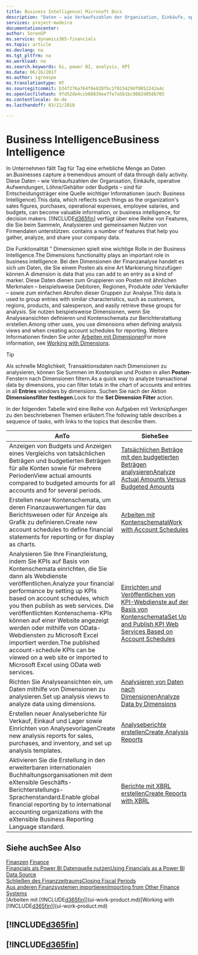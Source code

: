 ```yaml
---
title: Business Intelligence| Microsoft Docs
description: "Daten – wie Verkaufszahlen der Organisation, Einkäufe, operative Aufwendungen, Löhne/Gehälter oder Budgets analysieren und erfassen, die für Entscheidungsträger eine Quelle wichtiger Informationen sind."
services: project-madeira
documentationcenter: 
author: SorenGP
ms.service: dynamics365-financials
ms.topic: article
ms.devlang: na
ms.tgt_pltfrm: na
ms.workload: na
ms.search.keywords: bi, power BI, analysis, KPI
ms.date: 06/16/2017
ms.author: sgroespe
ms.translationtype: HT
ms.sourcegitcommit: b34f276a764f0e828fbc1f015429df9852242a4c
ms.openlocfilehash: 9fd52de4ccb68839ee7fe7a5b1bc9882d058b705
ms.contentlocale: de-de
ms.lasthandoff: 03/22/2018

---
```

# <a name="business-intelligence"></a><span data-ttu-id="69207-103">Business Intelligence</span><span class="sxs-lookup"><span data-stu-id="69207-103">Business Intelligence</span></span>
<span data-ttu-id="69207-104">In Unternehmen fällt Tag für Tag eine erhebliche Menge an Daten an.</span><span class="sxs-lookup"><span data-stu-id="69207-104">Businesses capture a tremendous amount of data through daily activity.</span></span> <span data-ttu-id="69207-105">Diese Daten – wie Verkaufszahlen der Organisation, Einkäufe, operative Aufwendungen, Löhne/Gehälter oder Budgets – sind für Entscheidungsträger eine Quelle wichtiger Informationen (auch: Business Intelligence).</span><span class="sxs-lookup"><span data-stu-id="69207-105">This data, which reflects such things as the organization's sales figures, purchases, operational expenses, employee salaries, and budgets, can become valuable information, or business intelligence, for decision makers.</span></span> [!INCLUDE[d365fin](includes/d365fin_md.md)]<span data-ttu-id="69207-106"> verfügt über eine Reihe von Features, die Sie beim Sammeln, Analysieren und gemeinsamen Nutzen von Firmendaten unterstützen.</span><span class="sxs-lookup"><span data-stu-id="69207-106"> contains a number of features that help you gather, analyze, and share your company data.</span></span>

<span data-ttu-id="69207-107">Die Funktionalität " Dimensionen spielt eine wichtige Rolle in der Business Intelligence.</span><span class="sxs-lookup"><span data-stu-id="69207-107">The Dimensions functionality plays an important role in business intelligence.</span></span> <span data-ttu-id="69207-108">Bei den Dimensionen der Finanzanalyse handelt es sich um Daten, die Sie einem Posten als eine Art Markierung hinzufügen können.</span><span class="sxs-lookup"><span data-stu-id="69207-108">A dimension is data that you can add to an entry as a kind of marker.</span></span> <span data-ttu-id="69207-109">Diese Daten dienen zum Gruppieren von Posten mit ähnlichen Merkmalen – beispielsweise Debitoren, Regionen, Produkte oder Verkäufer – sowie zum einfachen Abrufen dieser Gruppen zur Analyse.</span><span class="sxs-lookup"><span data-stu-id="69207-109">This data is used to group entries with similar characteristics, such as customers, regions, products, and salesperson, and easily retrieve these groups for analysis.</span></span> <span data-ttu-id="69207-110">Sie nutzen beispielsweise Dimensionen, wenn Sie Analyseansichten definieren und Kontenschemata zur Berichterstattung erstellen.</span><span class="sxs-lookup"><span data-stu-id="69207-110">Among other uses, you use dimensions  when defining analysis views and when creating account schedules for reporting.</span></span> <span data-ttu-id="69207-111">Weitere Informationen finden Sie unter [Arbeiten mit Dimensionen](finance-dimensions.md)</span><span class="sxs-lookup"><span data-stu-id="69207-111">For more information, see [Working with Dimensions](finance-dimensions.md).</span></span>

> [!TIP]
> <span data-ttu-id="69207-112">Als schnelle Möglichkeit, Transaktionsdaten nach Dimensionen zu analysieren, können Sie Summen im Kostenplan und Posten in allen **Posten**-Fenstern nach Dimensionen filtern.</span><span class="sxs-lookup"><span data-stu-id="69207-112">As a quick way to analyze transactional data by dimensions, you can filter totals in the chart of accounts and entries in all **Entries** windows by dimensions.</span></span> <span data-ttu-id="69207-113">Suchen Sie nach der Aktion **Dimensionsfilter festlegen**.</span><span class="sxs-lookup"><span data-stu-id="69207-113">Look for the **Set Dimension Filter** action.</span></span>  

<span data-ttu-id="69207-114">In der folgenden Tabelle wird eine Reihe von Aufgaben mit Verknüpfungen zu den beschriebenen Themen erläutert.</span><span class="sxs-lookup"><span data-stu-id="69207-114">The following table describes a sequence of tasks, with links to the topics that describe them.</span></span>  

| <span data-ttu-id="69207-115">An</span><span class="sxs-lookup"><span data-stu-id="69207-115">To</span></span> | <span data-ttu-id="69207-116">Siehe</span><span class="sxs-lookup"><span data-stu-id="69207-116">See</span></span> |
| --- | --- |
|<span data-ttu-id="69207-117">Anzeigen von Budgets und Anzeigen eines Vergleichs von tatsächlichen Beträgen und budgetierten Beträgen für alle Konten sowie für mehrere Perioden</span><span class="sxs-lookup"><span data-stu-id="69207-117">View actual amounts compared to budgeted amounts for all accounts and for several periods.</span></span>|[<span data-ttu-id="69207-118">Tatsächlichen Beträge mit den budgetierten Beträgen analysieren</span><span class="sxs-lookup"><span data-stu-id="69207-118">Analyze Actual Amounts Versus Budgeted Amounts</span></span>](bi-how-analyze-actual-versus-budget.md)|
|<span data-ttu-id="69207-119">Erstellen neuer Kontenschemata, um deren Finanzauswertungen für das Berichtswesen oder für Anzeige als Grafik zu definieren.</span><span class="sxs-lookup"><span data-stu-id="69207-119">Create new account schedules to define financial statements for reporting or for display as charts.</span></span>|[<span data-ttu-id="69207-120">Arbeiten mit Kontenschemata</span><span class="sxs-lookup"><span data-stu-id="69207-120">Work with Account Schedules</span></span>](bi-how-work-account-schedule.md)|
|<span data-ttu-id="69207-121">Analysieren Sie Ihre Finanzleistung, indem Sie KPIs auf Basis von Kontenschemata einrichten, die Sie dann als Webdienste veröffentlichen.</span><span class="sxs-lookup"><span data-stu-id="69207-121">Analyze your financial performance by setting up KPIs based on account schedules, which you then publish as web services.</span></span> <span data-ttu-id="69207-122">Die veröffentlichten Kontenschema-KPIs können auf einer Website angezeigt werden oder mithilfe von OData-Webdiensten zu Microsoft Excel importiert werden.</span><span class="sxs-lookup"><span data-stu-id="69207-122">The published account-schedule KPIs can be viewed on a web site or imported to Microsoft Excel using OData web services.</span></span>|[<span data-ttu-id="69207-123">Einrichten und Veröffentlichen von KPI-Webdienste auf der Basis von Kontenschemata</span><span class="sxs-lookup"><span data-stu-id="69207-123">Set Up and Publish KPI Web Services Based on Account Schedules</span></span>](bi-how-to-set-up-and-publish-kpi-web-services-based-on-account-schedules.md)|
|<span data-ttu-id="69207-124">Richten Sie Analyseansichten ein, um Daten mithilfe von Dimensionen zu analysieren.</span><span class="sxs-lookup"><span data-stu-id="69207-124">Set up analysis views to analyze data using dimensions.</span></span>|[<span data-ttu-id="69207-125">Analysieren von Daten nach Dimensionen</span><span class="sxs-lookup"><span data-stu-id="69207-125">Analyze Data by Dimensions</span></span>](bi-how-analyze-data-dimension.md)|
|<span data-ttu-id="69207-126">Erstellen neuer Analyseberichte für Verkauf, Einkauf und Lager sowie Einrichten von Analysevorlagen</span><span class="sxs-lookup"><span data-stu-id="69207-126">Create new analysis reports for sales, purchases, and inventory, and set up analysis templates.</span></span>|[<span data-ttu-id="69207-127">Analyseberichte erstellen</span><span class="sxs-lookup"><span data-stu-id="69207-127">Create Analysis Reports</span></span>](bi-how-create-analysis-views-reports.md)|
|<span data-ttu-id="69207-128">Aktivieren Sie die Erstellung  in den erweiterbaren internationalen Buchhaltungsorganisationen mit dem eXtensible Geschäfts-Berichterstellungs-Sprachenstandard.</span><span class="sxs-lookup"><span data-stu-id="69207-128">Enable global financial reporting by to international accounting organizations with the eXtensible Business Reporting Language standard.</span></span>|[<span data-ttu-id="69207-129">Berichte mit XBRL erstellen</span><span class="sxs-lookup"><span data-stu-id="69207-129">Create Reports with XBRL</span></span>](bi-create-reports-with-xbrl.md)|

## <a name="see-also"></a><span data-ttu-id="69207-130">Siehe auch</span><span class="sxs-lookup"><span data-stu-id="69207-130">See Also</span></span>
<span data-ttu-id="69207-131">[Finanzen](finance.md)  </span><span class="sxs-lookup"><span data-stu-id="69207-131">[Finance](finance.md)  </span></span>  
[<span data-ttu-id="69207-132">Financials als Power BI Datenquelle nutzen</span><span class="sxs-lookup"><span data-stu-id="69207-132">Using Financials as a Power BI Data Source</span></span>](across-how-use-financials-data-source-powerbi.md)  
[<span data-ttu-id="69207-133">Schließen des Finanzzeitraums</span><span class="sxs-lookup"><span data-stu-id="69207-133">Closing Fiscal Periods</span></span>](year-close-years-periods.md)  
[<span data-ttu-id="69207-134">Aus anderen Finanzsystemen importieren</span><span class="sxs-lookup"><span data-stu-id="69207-134">Importing from Other Finance Systems</span></span>](upload-data.md)  
<span data-ttu-id="69207-135">[Arbeiten mit [!INCLUDE[d365fin](includes/d365fin_md.md)]](ui-work-product.md)</span><span class="sxs-lookup"><span data-stu-id="69207-135">[Working with [!INCLUDE[d365fin](includes/d365fin_md.md)]](ui-work-product.md)</span></span>

## [!INCLUDE[d365fin](includes/free_trial_md.md)]  
## [!INCLUDE[d365fin](includes/training_link_md.md)]

